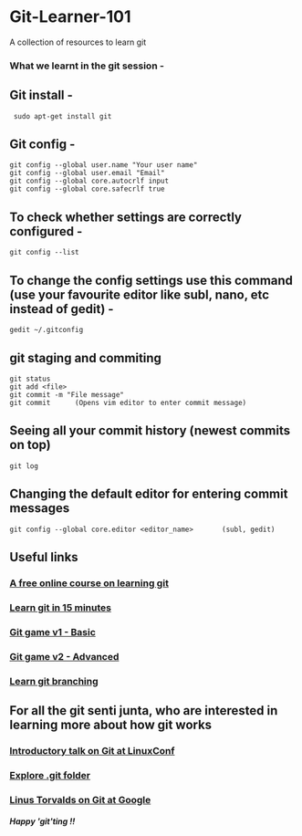 # Git-Learner-101
A collection of resources to learn git

### What we learnt in the git session - 
## Git install -
	 sudo apt-get install git

## Git config - 
	git config --global user.name "Your user name"
	git config --global user.email "Email"
	git config --global core.autocrlf input
	git config --global core.safecrlf true

## To check whether settings are correctly configured - 
	git config --list

## To change the config settings use this command (use your favourite editor like subl, nano, etc instead of gedit) -
	gedit ~/.gitconfig  				

## git staging and commiting
	git status
	git add <file>
	git commit -m "File message" 
	git commit 		(Opens vim editor to enter commit message)

## Seeing all your commit history (newest commits on top) 
	git log 

## Changing the default editor for entering commit messages 
	git config --global core.editor <editor_name> 		(subl, gedit)



## Useful links
### [A free online course on learning git](https://www.udacity.com/course/how-to-use-git-and-github--ud775)
### [Learn git in 15 minutes](https://try.github.io/levels/1/challenges/1)
### [Git game v1 - Basic](https://github.com/git-game/git-game)
### [Git game v2 - Advanced ](https://github.com/git-game/git-game-v2)
### [Learn git branching](https://pcottle.github.io/learnGitBranching/)

## For all the git senti junta, who are interested in learning more about how git works
### [Introductory talk on Git at LinuxConf](https://www.youtube.com/watch?v=3m7BgIvC-uQ )
### [Explore .git folder](https://www.youtube.com/watch?v=dBSHLb1B8sw)
### [Linus Torvalds on Git at Google](https://www.youtube.com/watch?v=4XpnKHJAok8)

##### Happy 'git'ting !!

